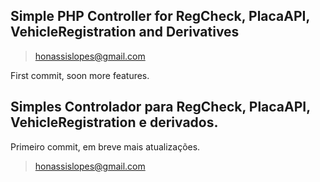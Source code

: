 ## Simple PHP Controller for RegCheck, PlacaAPI, VehicleRegistration and Derivatives
> honassislopes@gmail.com

First commit, soon more features.


## Simples Controlador para RegCheck, PlacaAPI, VehicleRegistration e derivados.

Primeiro commit, em breve mais atualizações.
> honassislopes@gmail.com
